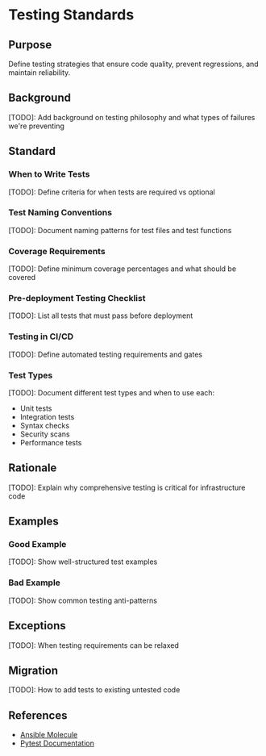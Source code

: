 # Testing Standards

## Purpose
Define testing strategies that ensure code quality, prevent regressions, and maintain reliability.

## Background
[TODO]: Add background on testing philosophy and what types of failures we're preventing

## Standard

### When to Write Tests
[TODO]: Define criteria for when tests are required vs optional

### Test Naming Conventions
[TODO]: Document naming patterns for test files and test functions

### Coverage Requirements
[TODO]: Define minimum coverage percentages and what should be covered

### Pre-deployment Testing Checklist
[TODO]: List all tests that must pass before deployment

### Testing in CI/CD
[TODO]: Define automated testing requirements and gates

### Test Types
[TODO]: Document different test types and when to use each:
- Unit tests
- Integration tests
- Syntax checks
- Security scans
- Performance tests

## Rationale
[TODO]: Explain why comprehensive testing is critical for infrastructure code

## Examples

### Good Example
[TODO]: Show well-structured test examples

### Bad Example
[TODO]: Show common testing anti-patterns

## Exceptions
[TODO]: When testing requirements can be relaxed

## Migration
[TODO]: How to add tests to existing untested code

## References
- [Ansible Molecule](https://molecule.readthedocs.io/)
- [Pytest Documentation](https://docs.pytest.org/)